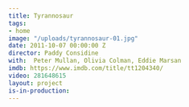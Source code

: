 ```yaml
---
title: Tyrannosaur
tags:
- home
image: "/uploads/tyrannosaur-01.jpg"
date: 2011-10-07 00:00:00 Z
director: Paddy Considine
with:  Peter Mullan, Olivia Colman, Eddie Marsan
imdb: https://www.imdb.com/title/tt1204340/
video: 281648615
layout: project
is-in-production: 
---
```


